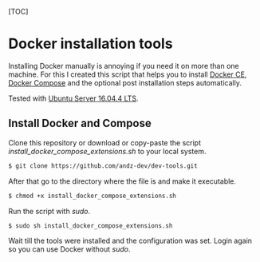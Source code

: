 [TOC]

# Docker installation tools

Installing Docker manually is annoying if you need it on more than one machine. For this I created this script that helps you to install [Docker CE](https://docs.docker.com/install/linux/docker-ce/ubuntu/), [Docker Compose](https://docs.docker.com/compose/install/) and the optional post installation steps automatically.

Tested with [Ubuntu Server 16.04.4 LTS](http://releases.ubuntu.com/16.04/).

## Install Docker and Compose

Clone this repository or download or copy-paste the script _install_docker_compose_extensions.sh_ to your local system.

``````sh
$ git clone https://github.com/andz-dev/dev-tools.git
``````

After that go to the directory where the file is and make it executable.

``````sh
$ chmod +x install_docker_compose_extensions.sh
``````

Run the script with _sudo_.

``````sh
$ sudo sh install_docker_compose_extensions.sh
``````

Wait till the tools were installed and the configuration was set. Login again so you can use Docker without _sudo_.